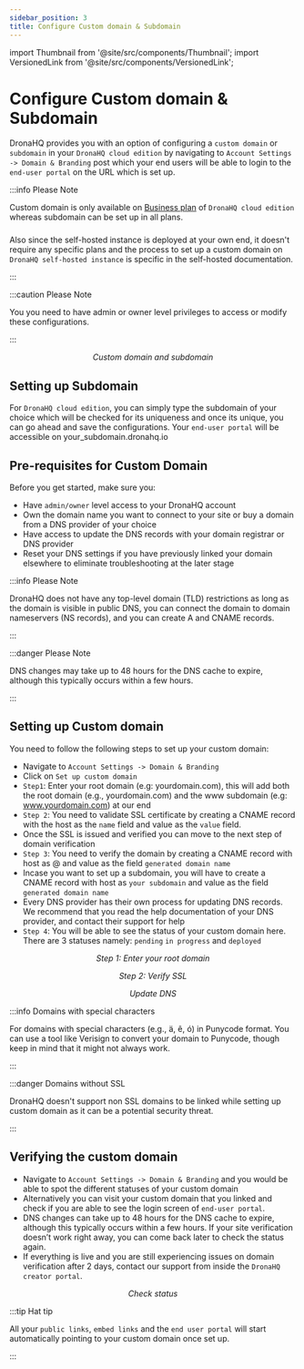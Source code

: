 ```yaml
---
sidebar_position: 3
title: Configure Custom domain & Subdomain
---
```


import Thumbnail from '@site/src/components/Thumbnail';
import VersionedLink from '@site/src/components/VersionedLink';

# Configure Custom domain & Subdomain

DronaHQ provides you with an option of configuring a `custom domain` or `subdomain` in your `DronaHQ cloud edition` by navigating to `Account Settings -> Domain & Branding` post which your end users will be able to login to the `end-user portal` on the URL which is set up. 

:::info Please Note

Custom domain is only available on [Business plan](https://www.dronahq.com/pricing) of `DronaHQ cloud edition` whereas subdomain can be set up in all plans.
###
Also since the self-hosted instance is deployed at your own end, it doesn't require any specific plans and the process to set up a custom domain on `DronaHQ self-hosted instance` is specific in the self-hosted documentation.

:::

:::caution Please Note

You you need to have admin or owner level privileges to access or modify these configurations.

:::

<figure>
  <Thumbnail src="/img/org-management/custom-domain-subdomain.png" alt="Custom domain" width='100%'/>
  <figcaption align = "center"><i>Custom domain and subdomain</i></figcaption>
</figure>

## Setting up Subdomain
For `DronaHQ cloud edition`, you can simply type the subdomain of your choice which will be checked for its uniqueness and once its unique, you can go ahead and save the configurations. Your `end-user portal` will be accessible on your_subdomain.dronahq.io

## Pre-requisites for Custom Domain
Before you get started, make sure you: 

- Have `admin/owner` level access to your DronaHQ account
- Own the domain name you want to connect to your site or buy a domain from a DNS provider of your choice 
- Have access to update the DNS records with your domain registrar or DNS provider
- Reset your DNS settings if you have previously linked your domain elsewhere to eliminate troubleshooting at the later stage

:::info Please Note

DronaHQ does not have any top-level domain (TLD) restrictions as long as the domain is visible in public DNS, you can connect the domain to domain nameservers (NS records), and you can create A and CNAME records.

:::

:::danger Please Note

DNS changes may take up to 48 hours for the DNS cache to expire, although this typically occurs within a few hours. 

:::


## Setting up Custom domain

You need to follow the following steps to set up your custom domain:
- Navigate  to `Account Settings -> Domain & Branding`
- Click on `Set up custom domain`
- `Step1`: Enter your root domain (e.g: yourdomain.com), this will add both the root domain (e.g., yourdomain.com) and the www subdomain (e.g: www.yourdomain.com) at our end
- `Step 2`: You need to validate SSL certificate by creating a CNAME record with the host as the  `name` field and value as the `value` field. 
- Once the SSL is issued and verified you can move to the next step of domain verification
- `Step 3`: You need to verify the domain by creating a CNAME record with host as @ and value as the field `generated domain name`
- Incase you want to set up a subdomain, you will have to create a CNAME record with host as `your subdomain` and value as the field `generated domain name`
- Every DNS provider has their own process for updating DNS records. We recommend that you read the help documentation of your DNS provider, and contact their support for help
- `Step 4`: You will be able to see the status of your custom domain here. There are 3 statuses namely: `pending` `in progress` and `deployed`

<figure>
  <Thumbnail src="/img/org-management/custom-domain-step1.png" alt="Root domain" width='100%'/>
  <figcaption align = "center"><i>Step 1: Enter your root domain</i></figcaption>
</figure>


<figure>
  <Thumbnail src="/img/org-management/custom-domain-step2.png" alt="SSL" width='100%'/>
  <figcaption align = "center"><i>Step 2: Verify SSL</i></figcaption>
</figure>

<figure>
  <Thumbnail src="/img/org-management/DNS-record.png" alt="DNS" width='100%'/>
  <figcaption align = "center"><i>Update DNS</i></figcaption>
</figure>

:::info Domains with special characters

For domains with special characters (e.g., ä, ê, ó) in Punycode format. You can use a tool like Verisign to convert your domain to Punycode, though keep in mind that it might not always work.

:::

:::danger Domains without SSL

DronaHQ doesn't support non SSL domains to be linked while setting up custom domain as it can be a potential security threat.

:::

## Verifying the custom domain
- Navigate to `Account Settings -> Domain & Branding` and you would be able to spot the different statuses of your custom domain
- Alternatively you can visit your custom domain that you linked and check if you are able to see the login screen of `end-user portal`.
- DNS changes can take up to 48 hours for the DNS cache to expire, although this typically occurs within a few hours. If your site verification doesn’t work right away, you can come back later to check the status again. 
- If everything is live and you are still experiencing issues on domain verification after 2 days, contact our support from inside the `DronaHQ creator portal`. 

<figure>
  <Thumbnail src="/img/org-management/custom-domain-status.png" alt="Status" width='100%'/>
  <figcaption align = "center"><i>Check status</i></figcaption>
</figure>

:::tip Hat tip

All your `public links`, `embed links` and the `end user portal` will start automatically pointing to your custom domain once set up. 

:::